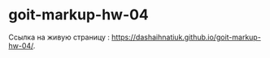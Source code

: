 # goit-markup-hw-04

Ссылка на живую страницу : https://dashaihnatiuk.github.io/goit-markup-hw-04/.

